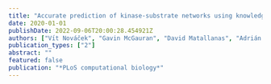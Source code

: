 ```yaml
---
title: "Accurate prediction of kinase-substrate networks using knowledge graphs"
date: 2020-01-01
publishDate: 2022-09-06T20:00:28.454921Z
authors: ["Vı́t Nováček", "Gavin McGauran", "David Matallanas", "Adrián Vallejo Blanco", "Piero Conca", "Emir Muñoz", "Luca Costabello", "Kamalesh Kanakaraj", "Zeeshan Nawaz", "Brian Walsh", " others"]
publication_types: ["2"]
abstract: ""
featured: false
publication: "*PLoS computational biology*"
---
```


